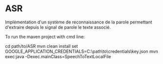 # ASR
Implémentation d'un système de reconnaissance de la parole permettant d'extraire depuis le signal de parole le texte associé.

To run the maven project with cmd line:

cd path/to/ASR
mvn clean install
set GOOGLE_APPLICATION_CREDENTIALS=C:\path\to\credentials\key.json
mvn exec:java -Dexec.mainClass=SpeechToTextLocalFile